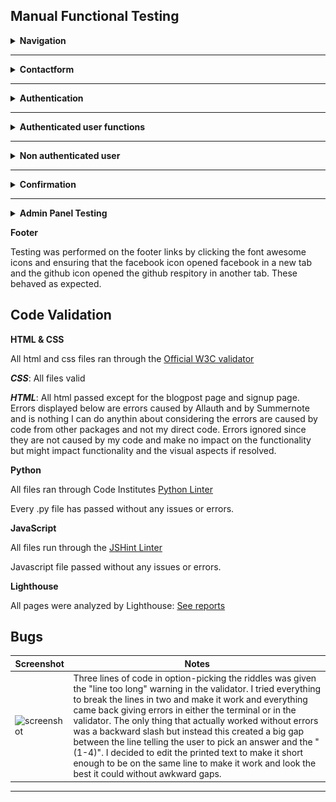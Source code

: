 ## Manual Functional Testing

<details>
<summary><b>Navigation</b></summary>
<br>
<summary>
<b>Navigation Links</b>

Testing was performed to ensure all navigation links on the respective pages, navigated to the correct pages as per design. This was done by clicking on the navigation links on each page.

- Home -> index.html
![Home](static/images/readme_files/testing_gifs/clickhometoindex.gif)
- About -> about.html
![About](static/images/readme_files/testing_gifs/clickabout.gif)
- Contact -> contact.html
![Contact](static/images/readme_files/testing_gifs/clickcontact.gif)
- Likes -> liked_posts.html
![Like post](static/images/readme_files/testing_gifs/likes-posts-page.gif)
- Logout -> Sign out all auth page
![Logout](static/images/readme_files/testing_gifs/logout-gif.gif)
- Login -> Sign in all auth page
![Login](static/images/readme_files/testing_gifs/clicklogin.gif)
- Register -> Sign up all auth page
![Register](static/images/readme_files/testing_gifs/clickregister.gif)
- Clicking on blogposts in index.html -> post_detail.html
![Blogpost](static/images/readme_files/testing_gifs/blog_post_view.gif)

- Link to login on register -> Sign up all auth page
- Link to login on post_detail.html -> Sign in all auth page
- Link to sign up all auth page on login page -> Sign up all auth page

- Navigation menu will scale down to a hamburger menu when screen size gets smaller and the longdog dog icon will be hidden to save space on page. Instead a longdog icon is hidden at the top of the collapsed menu.
![Blogpost](static/images/readme_files/testing_gifs/menu-collapse.gif)

All navigation links directed to the correct pages as expected.
</summary>
</details>

<hr>

<details>
<summary><b>Contactform</b></summary>
<summary>
<br>
<hr>

- The contactform can be used no matter if the user is authenticated or not and will give the same results regarding required fields and prompted messages.

<hr>
Description:

Make sure a user can send a message with the contact form

Steps:

1. Navigate to the contact page
2. Fill in the fields
3. Press send, the user should get a confirmation message

<hr>

Expected:

The user should get a message confirming the message is sent.

Actual: 

The confirming message is displayed when user clicks on submit.
![Contact form](static/images/readme_files/docs/contact-form-sent-confirm.png)

<hr>

Description:

Make sure a user fills in the form correctly before sending message.

Steps:

1. Navigate to the contact page
2. Do not add any information.
3. Press send, the user should get a message telling them to fill in the name field.
4. Add only a name.
5. Press send, the user should get a message telling them to fill in the email field.
6. Add email but no message.
7. Press send, the user should get a message telling them to fill in the message field.
8. Add message.
9. Press send, the user should now get the confirmation message that the message is sent now that all required fields are filled in.

<hr>

Expected:

The user should get a message prompting them to fill in the required field that is missing content on each field that is empty in the contact form.

Actual: 

The message is prompted on each field when the user has left them empty. 
When every required field is filled the message is sent and the user gets the confirmation message.
![Name required](static/images/readme_files/testing/contact-name-req.png)
![Email required](static/images/readme_files/testing/contact-email-req.png)
![Email required](static/images/readme_files/testing/contact-email-req-2.png)
![Message required](static/images/readme_files/testing/contact-msg-req.png)
![Message sent](static/images/readme_files/docs/contact-form-sent-confirm.png)

</summary>
</details>

<hr>

<details>
<summary><b>Authentication</b></summary>
<summary>
<br>

Description:

Ensure a user can register to the website

Steps:

1. Navigate to [The longdog Hunt](https://the-longdog-hunt-9f116eb214b4.herokuapp.com/accounts/signup/) and click Register
2. Enter email, username and password 
3. Click Sign up

<hr>

Expected:

If a user has entered everything correctly they should be logged in upon clicking on sign up.

Actual: 

The users is logged in upon clicking on sign up.

![Signup](static/images/readme_files/testing_gifs/signup-gif.gif)

<hr>

Description:

Ensure a user can log in once signed up

Steps:
1. Navigate to [The Longdog Hunt login](https://the-longdog-hunt-9f116eb214b4.herokuapp.com/accounts/login/)
2. Enter login details created in previous test case
3. Click login

<hr>

Expected:

User is successfully logged in and redirected to the home page

Actual:

User is successfully logged in and redirected to the home page
![Signup](static/images/readme_files/testing_gifs/login-gif.gif)

<hr>

Description:

Ensure a user can sign out

Steps:

1. Login to the website
2. Click the logout button
3. Click confirm on the confirm logout page

<hr>

Expected:

User is logged out

Actual:

User is logged out
![Signup](static/images/readme_files/testing_gifs/logout-gif.gif)

<hr>

Description:

Ensure the user is required to enter username and correct password according to the requirements

Steps:

1. Navigate to [Signup](https://the-longdog-hunt-9f116eb214b4.herokuapp.com/accounts/signup/)
2. Enter details but skip the username
3. Click sign up

<hr>

Expected:

The user is prompted to fill out the username field. If user does not fill the name out a message should appear prompting the user to fill out that field.

Actual:

The username field displays a message telling the user to fill out the missing field.
![Signup](static/images/readme_files/testing/sign-up-username-req.png)


No password:

1. Navigate to [Signup](https://the-longdog-hunt-9f116eb214b4.herokuapp.com/accounts/signup/)
2. Enter details but skip the password
3. Click sign up

<hr>

Expected:

The user is prompted to fill out the password field

Actual:

An alert message appears and is prompting the user to fill out the password field
![Signup](static/images/readme_files/testing/sign-up-password-req.png)


Wrong password:

1. Navigate to [Signup](https://the-longdog-hunt-9f116eb214b4.herokuapp.com/accounts/signup/)
2. Enter details but enter a password that is not correct
3. Click sign up

<hr>

Expected:

The user is prompted to fill out the correct password according to the requirements.

Actual:

An alert message appears and is prompting the user to fill out the password the correct way
![Signup](static/images/readme_files/testing/sign-up-password-req-2.png)
![Signup](static/images/readme_files/testing/sign-up-password-req-3.png)
![Signup](static/images/readme_files/testing/sign-up-password-req-4.png)

</summary>
</details>

<hr>

<details>
<summary><b>Authenticated user functions</b></summary>
<summary>
<br>
<b>User comment creation</b><br>
Description:

Ensure user can successfully create a comment.

Steps:
1. Login as a user.
2. Click on a blogpost and scroll down to the comments field.
3. Write a comment and click post, the user should get a confirmation message.
4. The comment is now displayed with the correct "edit" and "delete" buttons.

<hr>

Expected:

Comment is posted with a confirmation message and the comment is displayed straight away with correct buttons below (buttons only visible for the author of the comment)

Actual:

Comments, confirmation message and buttons are all displayed as they are supposed to without any issues.
![Signup](static/images/readme_files/testing_gifs/comment-submit.gif)
![Signup](static/images/readme_files/testing_gifs/new-comment-displayed.gif)

<hr>

<b>Edit and delete own comments</b><br>
Description:

Ensure user can only edit and delete their own comment.

Steps:
1. Login as a user
2. Go to a post with comments you've created or create a comment.
3. Others comments should not have any buttons visible, buttons should only be displayed on the users own comment.

<hr>

Expected:

The user can only edit and delete their own comments

Actual:

The edit and delete buttons are only visible to the author of said comment.
![Signup](static/images/readme_files/docs/comments.png)

<hr>

<b>User edit comment</b><br>
Description:

Make sure a user can edit their comment with a confirmation message when posting their comment again.

Steps:

1. Navigate to the blogpost with users own comments on it.
2. Click the edit button on the comment.
3. The comment should now appear in the comment window to the right (or below on smaller screens) and the user can now edit the comment and click on submit.
4. Click on submit, user should now get a confirmation message and the new comment is now posted.

<hr>

Expected:

Users comments can be edited when clicking Edit below the users comment. When clicking submit the confirmation message should appear and the new comment should be displayed.

Actual:

The comment can be edited, message is displayed when new comment is submitted and the new comment is visible in the commentsfield.
![Comment edit](static/images/readme_files/testing_gifs/edit-comment.gif)

<hr>

<b>User delete comments</b><br>
Description:

Make sure the user can delete their comment.

Steps:

1. Navigate to the blogpost with users own comments on it.
2. Click the delete button on the comment.
3. A modal making sure the user wants to delete their comment should now appear.
4. After user confirms a confirmation message is displayed and comment is deleted

<hr>

Expected:

User should be abled to press the delete comment, confirm in the modal that they want to delete and then get a message confirming that comment now is deleted.
The comment should now have been deleted.

Actual:

The comment is deleted as expected.
![Comment delete](static/images/readme_files/testing_gifs/comment-delete-and-confirm.gif)

<hr>

<b>User likes</b><br>
Description:

Ensure user can like and dislike a post when logged in

Steps:
1. Login as a user
2. Go to a post and scroll down.
3. Click on the like button (a heart) and the user should now get a message that they liked the post and the heart should now be a solid white heart and the number should change with a +1.
4. Click on the like button again and another message should display telling the user they've unliked the post and the heart should now be hollow and the number should have changed with -1.

<hr>

Expected:

The user can like and unlike a post and get a message telling them they did.
The heart should turn from hollow to solid when liked and then back again if unliked.
The number on the like button should change with a +1 if liked and -1 if unliked.

Actual:

The like button works as expected above.
![Like](static/images/readme_files/testing_gifs/like-post-and-confirmation.gif)
![Unlike](static/images/readme_files/testing_gifs/unlike-post-confirmation.gif)

<hr>

<b>Liked posts page</b><br>
Description:

When a user is authenticated a new page in the navbar appears, the Likes page.
The user can navigate to the Likes page to view all their liked posts. 
From here they can reach each post by clicking on them.

Steps:

1. Navigate to the Likes page in the navbar.
2. Now the list of liked posts should be displayed for the user.

<hr>

Expected:

The user can view all their liked posts by navigating to the Likes page.

Actual:

The Likes page works as it should and the users liked posts are displayed.
![Liked posts](static/images/readme_files/testing_gifs/likes-posts-page.gif)

</summary>
</details>

<hr>

<details>
<summary><b>Non authenticated user</b></summary>
<summary>
<br>

<b>Can't comment or like</b><br>

Description:
Ensure that a user that isn't authenticated can't comment or like blogposts

steps:
1. Navigate to a blogpost without signing in.
2. Scroll down to comments.
3. A message next to the comments should be displayed telling the user they need to be logged in to comment or like.
4. When clicking on the like button above the comments nothing should happen.

<hr>

Expected:

The commentfield should not be displayed for a non authenticated user and a message should tell them to sign in to comment or like and a link to the login page should be provided.

Actual:

The commenfield is not displayed and the message is showing with a link to the login page.

![Commentfield](static/images/readme_files/testing/comment-login-required.png)

Expected:

Clicking on the like button as a non authenticated user will do nothing to the like button. 

Actual:

The like button is disabled and the non authenticated user can't click on the like button.

![Like button](static/images/readme_files/testing_gifs/like-post-signin-req.gif)

Expected:

As a user that isn't authenticated the navbar should display Home, About, Contact, Register and Sign in.

Actual:

The navbar displays the exptected links.

![Navbar logged out](static/images/readme_files/docs/navbar-complete.png)

</summary>
</details>

<hr>

<details>
<summary><b>Confirmation</b></summary>
<br>
<summary>
<b>Confirmation messages</b>

Confirmation messages are prompted whenever the user makes any type of change: create something that is posted, delete something, send something, like or unlike a post, make edit, sign out, sign in or sign up.
These have all been tested and are prompted as they should:

![Signing in](static/images/readme_files/testing/login-confirmation.png)
![Singing up](static/images/readme_files/testing/sign-up-confirmation.png)
![Signing out](static/images/readme_files/testing/signed-out-confirm.png)
![Post Comment](static/images/readme_files/testing/comment-confirm.png)
![Edit comments](static/images/readme_files/testing/edit-comment-confirm.png)
![Delete comments](static/images/readme_files/testing/comment-delete-confirm.png)
![Send message in contactform](static/images/readme_files/testing/contact-form-sent-confirm.png)
![Like a post](static/images/readme_files/testing/Liked-post-confirmation.png)
![Unlike a post](static/images/readme_files/testing/unliked-confirm-msg.png)

</summary>
</details>

<hr>

<details>
<summary><b>Admin Panel Testing</b></summary>
<summary>

The adminpanel testing was done by clicking my way trough and manually test the functions.

- Clicking on Posts -> Displays blogposts with 
- Clicking on each post -> Opens the post and enables the editing of said post
- 

</summary>
</details>

**Footer**

Testing was performed on the footer links by clicking the font awesome icons and ensuring that the facebook icon opened facebook in a new tab and the github icon opened the github respitory in another tab. These behaved as expected.


## Code Validation
__HTML & CSS__

All html and css files ran through the [Official W3C validator](https://validator.w3.org/)

___CSS___: All files valid

___HTML___: All html passed except for the blogpost page and signup page. 
Errors displayed below are errors caused by Allauth and by Summernote and is nothing I can do anythin about considering the errors are caused by code from other packages and not my direct code.
Errors ignored since they are not caused by my code and make no impact on the functionality but might impact functionality and the visual aspects if resolved.

__Python__

All files ran through Code Institutes [Python Linter](https://pep8ci.herokuapp.com/#)

Every .py file has passed without any issues or errors.


__JavaScript__

All files run through the [JSHint Linter](https://jshint.com/)

Javascript file passed without any issues or errors.

__Lighthouse__

All pages were analyzed by Lighthouse: [See reports]()


## Bugs

| Screenshot | Notes |
| --- | --- |
| ![screenshot](docs/bug__linetoolong.png) |  Three lines of code in option-picking the riddles was given the "line too long" warning in the validator. I tried everything to break the lines in two and make it work and everything came back giving errors in either the terminal or in the validator. The only thing that actually worked without errors was a backward slash but instead this created a big gap between the line telling the user to pick an answer and the "(1-4)". I decided to edit the printed text to make it short enough to be on the same line to make it work and look the best it could without awkward gaps. |

---
